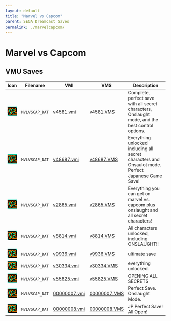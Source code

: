 ```yaml
---
layout: default
title: "Marvel vs Capcom"
parent: SEGA Dreamcast Saves
permalink: ./marvelcapcom/
---
```

# Marvel vs Capcom

## VMU Saves

| Icon | Filename | VMI | VMS | Description |
|------|----------|-----|-----|-------------|
| ![Marvel vs Capcom](../icons/MVLVSCAP_DAT.GIF) | `MVLVSCAP_DAT` | [v4581.vmi](v4581.vmi) | [v4581.VMS](v4581.VMS) | Complete, perfect save with all secret characters, Onslaught mode, and the best control options.  |
| ![Marvel vs Capcom](../icons/MVLVSCAP_DAT.GIF) | `MVLVSCAP_DAT` | [v48687.vmi](v48687.vmi) | [v48687.VMS](v48687.VMS) | Everything unlocked including all secret characters and Onsaulot mode. Perfect Japanese Game Save!  |
| ![Marvel vs Capcom](../icons/MVLVSCAP_DAT.GIF) | `MVLVSCAP_DAT` | [v2865.vmi](v2865.vmi) | [v2865.VMS](v2865.VMS) | Everything you can get on marvel vs. capcom plus onslaught and all secret characters!  |
| ![Marvel vs Capcom](../icons/MVLVSCAP_DAT.GIF) | `MVLVSCAP_DAT` | [v8814.vmi](v8814.vmi) | [v8814.VMS](v8814.VMS) | All characters unlocked, including ONSLAUGHT!!  |
| ![Marvel vs Capcom](../icons/MVLVSCAP_DAT.GIF) | `MVLVSCAP_DAT` | [v9936.vmi](v9936.vmi) | [v9936.VMS](v9936.VMS) | ultimate save  |
| ![Marvel vs Capcom](../icons/MVLVSCAP_DAT.GIF) | `MVLVSCAP_DAT` | [v30334.vmi](v30334.vmi) | [v30334.VMS](v30334.VMS) | everything unlocked.  |
| ![Marvel vs Capcom](../icons/MVLVSCAP_DAT.GIF) | `MVLVSCAP_DAT` | [v55825.vmi](v55825.vmi) | [v55825.VMS](v55825.VMS) | OPENING ALL SECRETS  |
| ![Marvel vs Capcom](../icons/MVLVSCAP_DAT.GIF) | `MVLVSCAP_DAT` | [00000007.vmi](00000007.vmi) | [00000007.VMS](00000007.VMS) | Perfect Save. Onslaught Mode.  |
| ![Marvel vs Capcom](../icons/MVLVSCAP_DAT.GIF) | `MVLVSCAP_DAT` | [00000008.vmi](00000008.vmi) | [00000008.VMS](00000008.VMS) | JP Perfect Save! All Open! |
